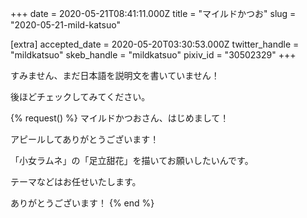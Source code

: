+++
date = 2020-05-21T08:41:11.000Z
title = "マイルドかつお"
slug = "2020-05-21-mild-katsuo"

[extra]
accepted_date = 2020-05-20T03:30:53.000Z
twitter_handle = "mildkatsuo"
skeb_handle = "mildkatsuo"
pixiv_id = "30502329"
+++

すみません、まだ日本語を説明文を書いていません！

後ほどチェックしてみてください。

{% request() %}
マイルドかつおさん、はじめまして！

アピールしてありがとうございます！

「小女ラムネ」の「足立甜花」を描いてお願いしたいんです。

テーマなどはお任せいたします。

ありがとうございます！
{% end %}
